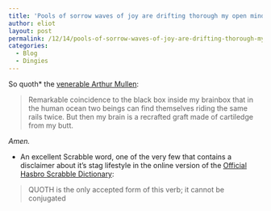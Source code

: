 ```yaml
---
title: 'Pools of sorrow waves of joy are drifting thorough my open mind &#8230;'
author: eliot
layout: post
permalink: /12/14/pools-of-sorrow-waves-of-joy-are-drifting-thorough-my-open-mind/
categories:
  - Blog
  - Dingies
---
```

So quoth* the [venerable Arthur Mullen][1]:

> Remarkable coincidence to the black box inside my brainbox that in the human ocean two beings can find themselves riding the same rails twice. But then my brain is a recrafted graft made of cartiledge from my butt.

*Amen.*

* An excellent Scrabble word, one of the very few that contains a disclaimer about it&#8217;s stag lifestyle in the online version of the [Official Hasbro Scrabble Dictionary][2]:

> QUOTH is the only accepted form of this verb; it cannot be conjugated

 [1]: http://3rdarm.biz
 [2]: http://www.hasbro.com/scrabble/pl/page.tools/dn/home.cfm